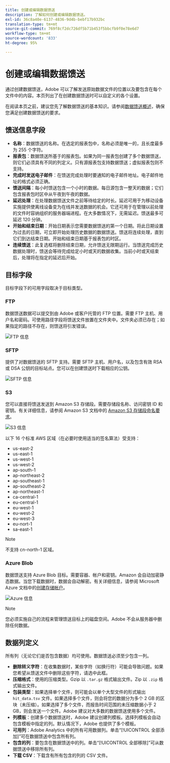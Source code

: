 ```yaml
---
title: 创建或编辑数据馈送
description: 了解如何创建或编辑数据馈送。
exl-id: 36c8a40e-6137-4836-9d4b-bebf17b932bc
translation-type: tm+mt
source-git-commit: 769f8cf2dc726df5b71b453f5bbcfb9f0e78e6d7
workflow-type: tm+mt
source-wordcount: '833'
ht-degree: 95%

---
```


# 创建或编辑数据馈送

通过创建数据馈送，Adobe 可以了解发送原始数据文件的位置以及要包含在每个文件中的内容。本页列出了在创建数据馈送时可以自定义的各个设置。

在阅读本页之前，建议您先了解数据馈送的基本知识。请参阅[数据馈送概述](data-feed-overview.md)，确保您满足创建数据馈送的要求。

## 馈送信息字段

* **名称**：数据馈送的名称。在选定的报表包中，名称必须是唯一的，且长度最多为 255 个字符。
* **报表包**：数据馈送所基于的报表包。如果为同一报表包创建了多个数据馈送，则它们必须具有不同的列定义。只有源报表包支持数据馈送；虚拟报表包则不支持。
* **完成时发送电子邮件**：在馈送完成处理时要通知的电子邮件地址。电子邮件地址的格式必须正确。
* **馈送间隔**：每小时馈送包含一个小时的数据。每日源包含一整天的数据；它们包含报表包时区中从午夜到午夜的数据。
* **延迟处理**：在处理数据馈送文件之前等待给定的时长。延迟可用于为移动设备实施提供使离线设备变为在线并发送数据的机会。它还可用于在管理以前处理的文件时容纳组织的服务器端进程。在大多数情况下，无需延迟。馈送最多可延迟 120 分钟。
* **开始和结束日期**：开始日期表示您需要数据馈送的第一个日期。将此日期设置为过去的日期，可立即开始处理历史数据的数据馈送。馈送将连续处理，直到它们到达结束日期。开始和结束日期基于报表包的时区。
* **连续馈送**：此复选框将删除结束日期，允许馈送无限期运行。当馈送完成历史数据处理时，馈送会等待完成给定小时或天的数据收集。当前小时或天结束后，处理将在指定的延迟后开始。

## 目标字段

目标字段下的可用字段取决于目标类型。

### FTP

数据馈送数据可以提交到由 Adobe 或客户托管的 FTP 位置。需要 FTP 主机、用户名和密码。可使用路径字段将馈送文件放置在文件夹中。文件夹必须已存在；如果指定的路径不存在，则馈送将引发错误。

![FTP 信息](assets/dest-ftp.jpg)

### SFTP

提供了对数据馈送的 SFTP 支持。需要 SFTP 主机、用户名，以及包含有效 RSA 或 DSA 公钥的目标站点。您可以在创建馈送时下载相应的公钥。

![SFTP 信息](assets/dest-sftp.jpg)

### S3

您可以直接将馈送发送到 Amazon S3 存储段。需要存储段名称、访问密钥 ID 和密钥。有关详细信息，请参阅 Amazon S3 文档中的 [Amazon S3 存储段命名要求](https://docs.aws.amazon.com/awscloudtrail/latest/userguide/cloudtrail-s3-bucket-naming-requirements.html)。

![S3 信息](assets/dest-s3.jpg)

以下 16 个标准 AWS 区域（在必要时使用适当的签名算法）受支持：

* us-east-2
* us-east-1
* us-west-1
* us-west-2
* ap-south-1
* ap-northeast-2
* ap-southeast-1
* ap-southeast-2
* ap-northeast-1
* ca-central-1
* eu-central-1
* eu-west-1
* eu-west-2
* eu-west-3
* eu-nort-1
* sa-east-1

>[!NOTE]
>
>不支持 cn-north-1 区域。

### Azure Blob

数据馈送支持 Azure Blob 目标。需要容器、帐户和密钥。Amazon 会自动加密静态数据。当您下载数据时，数据会自动解密。有关详细信息，请参阅 Microsoft Azure 文档中的[创建存储帐户](https://docs.microsoft.com/zh-cn/azure/storage/common/storage-quickstart-create-account?tabs=azure-portal#view-and-copy-storage-access-keys)。

![Azure 信息](assets/azure.png)

>[!NOTE]
>
>您必须实施自己的流程来管理馈送目标上的磁盘空间。Adobe 不会从服务器中删除任何数据。

## 数据列定义

所有列（无论它们是否包含数据）均可使用。数据馈送必须至少包含一列。

* **删除转义字符**：在收集数据时，某些字符（如换行符）可能会导致问题。如果您希望从馈送文件中删除这些字符，请选中此框。
* **压缩格式**：使用的压缩类型。Gzip 以 `.tar.gz` 格式输出文件。Zip 以 `.zip` 格式输出文件。
* **包装类型**：如果选择单个文件，则可能会以单个大型文件的形式输出 `hit_data.tsv` 文件。如果选择多个文件，则会将您的数据分为多个 2 GB 的区块（未压缩）。如果选择了多个文件，而报告时间范围的未压缩数据小于 2 GB，则会发送一个文件。Adobe 建议对大多数的数据馈送使用多个文件。
* **列模板**：创建多个数据馈送时，Adobe 建议创建列模板。选择列模板会自动包含模板中指定的列。默认情况下，Adobe 也提供了多个模板。
* **可用列**：Adobe Analytics 中的所有可用数据列。单击“[!UICONTROL 全部添加]”可在数据馈送中包含所有列。
* **包含的列**：要包含在数据馈送中的列。单击“[!UICONTROL 全部移除]”可从数据馈送中移除所有列。
* **下载 CSV**：下载含有所有包含的列的 CSV 文件。
